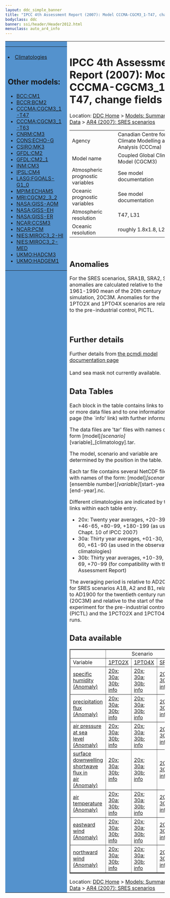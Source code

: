 ```yaml
---
layout: ddc_simple_banner
title: "IPCC 4th Assessment Report (2007): Model CCCMA-CGCM3_1-T47, change fields"
bodyclass: ddc
banner: ssi/header/Header2012.html
menuclass: auto_ar4_info
---
```



<table width="100%" border="0" cellspacing="0" cellpadding="0" style="border-collapse: collapse;">
<tr style="margin:0;padding:0;border:0;">
<td style="margin:0;padding:0;border:0;height:1pt;width:150pt;background:#5492CD;" valign="top" >

<div id="lh-col2" class="auto_ar4_info">
<table class="menumain" bgcolor="#5492CD" cellspacing="0" width="100%" border="0">
<tr><td>

<br/>
<li><a href="model-CCCMA-CGCM3_1-T47.html">Climatologies</a></li><br/>

<h2> Other models:</h2>
<ul>
<li><a href="model-BCC-CM1-change.html">BCC:CM1</a></li>
<li><a href="model-BCCR-BCM2-change.html">BCCR:BCM2</a></li>
<li><a href="model-CCCMA-CGCM3_1-T47-change.html">CCCMA:CGCM3_1-T47</a></li>
<li><a href="model-CCCMA-CGCM3_1-T63-change.html">CCCMA:CGCM3_1-T63</a></li>
<li><a href="model-CNRM-CM3-change.html">CNRM:CM3</a></li>
<li><a href="model-CONS-ECHO-G-change.html">CONS:ECHO-G</a></li>
<li><a href="model-CSIRO-MK3-change.html">CSIRO:MK3</a></li>
<li><a href="model-GFDL-CM2-change.html">GFDL:CM2</a></li>
<li><a href="model-GFDL-CM2_1-change.html">GFDL:CM2_1</a></li>
<li><a href="model-INM-CM3-change.html">INM:CM3</a></li>
<li><a href="model-IPSL-CM4-change.html">IPSL:CM4</a></li>
<li><a href="model-LASG-FGOALS-G1_0-change.html">LASG:FGOALS-G1_0</a></li>
<li><a href="model-MPIM-ECHAM5-change.html">MPIM:ECHAM5</a></li>
<li><a href="model-MRI-CGCM2_3_2-change.html">MRI:CGCM2_3_2</a></li>
<li><a href="model-NASA-GISS-AOM-change.html">NASA:GISS-AOM</a></li>
<li><a href="model-NASA-GISS-EH-change.html">NASA:GISS-EH</a></li>
<li><a href="model-NASA-GISS-ER-change.html">NASA:GISS-ER</a></li>
<li><a href="model-NCAR-CCSM3-change.html">NCAR:CCSM3</a></li>
<li><a href="model-NCAR-PCM-change.html">NCAR:PCM</a></li>
<li><a href="model-NIES-MIROC3_2-HI-change.html">NIES:MIROC3_2-HI</a></li>
<li><a href="model-NIES-MIROC3_2-MED-change.html">NIES:MIROC3_2-MED</a></li>
<li><a href="model-UKMO-HADCM3-change.html">UKMO:HADCM3</a></li>
<li><a href="model-UKMO-HADGEM1-change.html">UKMO:HADGEM1</a></li>
</ul>

</td></tr> 
<!--#include virtual="/ssi12/logos/badc.html" -->
</table>
</div>
</td>
<td><h1>IPCC 4th Assessment Report (2007): Model CCCMA-CGCM3_1-T47, change fields</h1>

<!-- Breadcrumb1 -->
<div id="breadcrumb1" align="left">
Location: <a href="/index.html">DDC Home</a> > <a href="/sim/gcm_clim/">Models: Summary Data</a>
> <a href="/sim/gcm_clim/SRES_AR4/index.html">AR4 (2007): SRES scenarios</a>
</div>
<!-- End of Breadcrumb1 --><table class="meta-data-table">
<tr>
     <td class="meta-table-col1">Agency</td><td>  Canadian Centre for Climate Modelling and Analysis (CCCma)</td>
</tr>
<tr>
     <td class="meta-table-col1">Model name</td><td> Coupled Global Climate Model (CGCM3)</td>
</tr>
<tr>
     <td class="meta-table-col1">Atmospheric prognostic variables</td><td> See model documentation</td>
</tr>
<tr>
     <td class="meta-table-col1">Oceanic prognostic variables</td><td> See model documentation</td>
</tr>
<tr>
     <td class="meta-table-col1">Atmospheric resolution</td><td> T47, L31</td>
</tr>
<tr>
     <td class="meta-table-col1">Oceanic resolution</td><td> roughly 1.8x1.8, L29</td>
</tr>
</table>
<br/>

<h2>Anomalies</h2>

For the SRES scenarios, SRA1B, SRA2, SRB1, anomalies are calculated relative to
the 1961-1990 mean of the 20th century simulation, 20C3M. Anomalies for the
1PTO2X and 1PTO4X scenarios are relative to the pre-industrial control, PICTL.

<br/>
<h2>Further details</h2>
    Further details from <a href="http://www-pcmdi.llnl.gov/ipcc/model_documentation/ipcc_model_documentation.php">
          the pcmdi model documentation page</a>
<br/>
<br/>Land sea mask not currently available.<br/>
<h2> Data Tables</h2>

Each block in the table contains links to one or more data files and
to one information page (the `info' link) with further information.
<p/>

The data files are 'tar' files with names of the form
[model]_[scenario]_[variable]_[climatology].tar.
<p/>

The model, scenario and variable are determined by the position in
the table.
<p/>

Each tar file contains several NetCDF files with names of the form:
[model]_[scenario]_[ensemble number]_[variable]_[start-year]-[end-year].nc.
<p/>

Different climatologies are indicated by the links within each table entry.
<ul>
<li>20x: Twenty year averages, +20-39, +46-65, +80-99, +180-199 (as used in Chapt. 10 of IPCC 2007)</li>
<li>30a: Thirty year averages, +01-30, +31-60, +61-90 (as used in the observational climatologies)</li>
<li>30b: Thirty year averages, +10-39, +40-69, +70-99 (for compatibility with the 3rd Assessment Report)</li>
</ul>
The averaging period is relative to AD2000 for SRES scenarios A1B, A2 and B1,
relative to AD1900 for the twentieth century run (20C3M) and relative to the
start of the experiment for the pre-industrial control (PICTL) and the
1PCTO2X and 1PCTO4X runs.
<p/>

<h2>Data available</h2>

<table class="data-table"  border="2">
<tr><td></td>
<td colspan="3" align="center">Scenario</td>
</tr>
<tr><td>Variable</td>
      <td><a href="scenario-1PTO2X-change.html">1PTO2X</a></td>
      <td><a href="scenario-1PTO4X-change.html">1PTO4X</a></td>
      <td><a href="scenario-SRA1B-change.html">SRA1B</a></td>
</tr>
<tr><td class="data-table-col1"><a href="var-specific_humidity-change.html">specific<br/> humidity (Anomaly)</a></td>
      <td class="data-table-item">
      <a href="/cgi-bin/downl/ar4_nc/huss-change/CGMR_1PTO2X_huss-change_oc20x.tar">20x</a>;
      <a href="/cgi-bin/downl/ar4_nc/huss-change/CGMR_1PTO2X_huss-change_oc30a.tar">30a</a>;
      <a href="/cgi-bin/downl/ar4_nc/huss-change/CGMR_1PTO2X_huss-change_oc30b.tar">30b</a>;
      <a href="/ar4/info/CCCMA-CGCM3_1-T47_1PTO2X_huss.html">info</a></td>
      <td class="data-table-item">
      <a href="/cgi-bin/downl/ar4_nc/huss-change/CGMR_1PTO4X_huss-change_oc20x.tar">20x</a>;
      <a href="/cgi-bin/downl/ar4_nc/huss-change/CGMR_1PTO4X_huss-change_oc30a.tar">30a</a>;
      <a href="/cgi-bin/downl/ar4_nc/huss-change/CGMR_1PTO4X_huss-change_oc30b.tar">30b</a>;
      <a href="/ar4/info/CCCMA-CGCM3_1-T47_1PTO4X_huss.html">info</a></td>
      <td class="data-table-item">
      <a href="/cgi-bin/downl/ar4_nc/huss-change/CGMR_SRA1B_huss-change_c20x.tar">20x</a>;
      <a href="/cgi-bin/downl/ar4_nc/huss-change/CGMR_SRA1B_huss-change_c30b.tar">30b</a>;
      <a href="/ar4/info/CCCMA-CGCM3_1-T47_SRA1B_huss.html">info</a></td>
</tr>
<tr><td class="data-table-col1"><a href="var-precipitation_flux-change.html">precipitation<br/> flux (Anomaly)</a></td>
      <td class="data-table-item">
      <a href="/cgi-bin/downl/ar4_nc/pr-change/CGMR_1PTO2X_pr-change_oc20x.tar">20x</a>;
      <a href="/cgi-bin/downl/ar4_nc/pr-change/CGMR_1PTO2X_pr-change_oc30a.tar">30a</a>;
      <a href="/cgi-bin/downl/ar4_nc/pr-change/CGMR_1PTO2X_pr-change_oc30b.tar">30b</a>;
      <a href="/ar4/info/CCCMA-CGCM3_1-T47_1PTO2X_pr.html">info</a></td>
      <td class="data-table-item">
      <a href="/cgi-bin/downl/ar4_nc/pr-change/CGMR_1PTO4X_pr-change_oc20x.tar">20x</a>;
      <a href="/cgi-bin/downl/ar4_nc/pr-change/CGMR_1PTO4X_pr-change_oc30a.tar">30a</a>;
      <a href="/cgi-bin/downl/ar4_nc/pr-change/CGMR_1PTO4X_pr-change_oc30b.tar">30b</a>;
      <a href="/ar4/info/CCCMA-CGCM3_1-T47_1PTO4X_pr.html">info</a></td>
      <td class="data-table-item">
      <a href="/cgi-bin/downl/ar4_nc/pr-change/CGMR_SRA1B_pr-change_c20x.tar">20x</a>;
      <a href="/cgi-bin/downl/ar4_nc/pr-change/CGMR_SRA1B_pr-change_c30b.tar">30b</a>;
      <a href="/ar4/info/CCCMA-CGCM3_1-T47_SRA1B_pr.html">info</a></td>
</tr>
<tr><td class="data-table-col1"><a href="var-air_pressure_at_sea_level-change.html">air pressure at sea<br/> level (Anomaly)</a></td>
      <td class="data-table-item">
      <a href="/cgi-bin/downl/ar4_nc/psl-change/CGMR_1PTO2X_psl-change_oc20x.tar">20x</a>;
      <a href="/cgi-bin/downl/ar4_nc/psl-change/CGMR_1PTO2X_psl-change_oc30a.tar">30a</a>;
      <a href="/cgi-bin/downl/ar4_nc/psl-change/CGMR_1PTO2X_psl-change_oc30b.tar">30b</a>;
      <a href="/ar4/info/CCCMA-CGCM3_1-T47_1PTO2X_psl.html">info</a></td>
      <td class="data-table-item">
      <a href="/cgi-bin/downl/ar4_nc/psl-change/CGMR_1PTO4X_psl-change_oc20x.tar">20x</a>;
      <a href="/cgi-bin/downl/ar4_nc/psl-change/CGMR_1PTO4X_psl-change_oc30a.tar">30a</a>;
      <a href="/cgi-bin/downl/ar4_nc/psl-change/CGMR_1PTO4X_psl-change_oc30b.tar">30b</a>;
      <a href="/ar4/info/CCCMA-CGCM3_1-T47_1PTO4X_psl.html">info</a></td>
      <td class="data-table-item">
      <a href="/cgi-bin/downl/ar4_nc/psl-change/CGMR_SRA1B_psl-change_c20x.tar">20x</a>;
      <a href="/cgi-bin/downl/ar4_nc/psl-change/CGMR_SRA1B_psl-change_c30b.tar">30b</a>;
      <a href="/ar4/info/CCCMA-CGCM3_1-T47_SRA1B_psl.html">info</a></td>
</tr>
<tr><td class="data-table-col1"><a href="var-surface_downwelling_shortwave_flux_in_air-change.html">surface downwelling<br/> shortwave flux in<br/> air (Anomaly)</a></td>
      <td class="data-table-item">
      <a href="/cgi-bin/downl/ar4_nc/rsds-change/CGMR_1PTO2X_rsds-change_oc20x.tar">20x</a>;
      <a href="/cgi-bin/downl/ar4_nc/rsds-change/CGMR_1PTO2X_rsds-change_oc30a.tar">30a</a>;
      <a href="/cgi-bin/downl/ar4_nc/rsds-change/CGMR_1PTO2X_rsds-change_oc30b.tar">30b</a>;
      <a href="/ar4/info/CCCMA-CGCM3_1-T47_1PTO2X_rsds.html">info</a></td>
      <td class="data-table-item">
      <a href="/cgi-bin/downl/ar4_nc/rsds-change/CGMR_1PTO4X_rsds-change_oc20x.tar">20x</a>;
      <a href="/cgi-bin/downl/ar4_nc/rsds-change/CGMR_1PTO4X_rsds-change_oc30a.tar">30a</a>;
      <a href="/cgi-bin/downl/ar4_nc/rsds-change/CGMR_1PTO4X_rsds-change_oc30b.tar">30b</a>;
      <a href="/ar4/info/CCCMA-CGCM3_1-T47_1PTO4X_rsds.html">info</a></td>
      <td class="data-table-item">
      <a href="/cgi-bin/downl/ar4_nc/rsds-change/CGMR_SRA1B_rsds-change_c20x.tar">20x</a>;
      <a href="/cgi-bin/downl/ar4_nc/rsds-change/CGMR_SRA1B_rsds-change_c30b.tar">30b</a>;
      <a href="/ar4/info/CCCMA-CGCM3_1-T47_SRA1B_rsds.html">info</a></td>
</tr>
<tr><td class="data-table-col1"><a href="var-air_temperature-change.html">air<br/> temperature (Anomaly)</a></td>
      <td class="data-table-item">
      <a href="/cgi-bin/downl/ar4_nc/tas-change/CGMR_1PTO2X_tas-change_oc20x.tar">20x</a>;
      <a href="/cgi-bin/downl/ar4_nc/tas-change/CGMR_1PTO2X_tas-change_oc30a.tar">30a</a>;
      <a href="/cgi-bin/downl/ar4_nc/tas-change/CGMR_1PTO2X_tas-change_oc30b.tar">30b</a>;
      <a href="/ar4/info/CCCMA-CGCM3_1-T47_1PTO2X_tas.html">info</a></td>
      <td class="data-table-item">
      <a href="/cgi-bin/downl/ar4_nc/tas-change/CGMR_1PTO4X_tas-change_oc20x.tar">20x</a>;
      <a href="/cgi-bin/downl/ar4_nc/tas-change/CGMR_1PTO4X_tas-change_oc30a.tar">30a</a>;
      <a href="/cgi-bin/downl/ar4_nc/tas-change/CGMR_1PTO4X_tas-change_oc30b.tar">30b</a>;
      <a href="/ar4/info/CCCMA-CGCM3_1-T47_1PTO4X_tas.html">info</a></td>
      <td class="data-table-item">
      <a href="/cgi-bin/downl/ar4_nc/tas-change/CGMR_SRA1B_tas-change_c20x.tar">20x</a>;
      <a href="/cgi-bin/downl/ar4_nc/tas-change/CGMR_SRA1B_tas-change_c30b.tar">30b</a>;
      <a href="/ar4/info/CCCMA-CGCM3_1-T47_SRA1B_tas.html">info</a></td>
</tr>
<tr><td class="data-table-col1"><a href="var-eastward_wind-change.html">eastward wind (Anomaly)</a></td>
      <td class="data-table-item">
      <a href="/cgi-bin/downl/ar4_nc/uas-change/CGMR_1PTO2X_uas-change_oc20x.tar">20x</a>;
      <a href="/cgi-bin/downl/ar4_nc/uas-change/CGMR_1PTO2X_uas-change_oc30a.tar">30a</a>;
      <a href="/cgi-bin/downl/ar4_nc/uas-change/CGMR_1PTO2X_uas-change_oc30b.tar">30b</a>;
      <a href="/ar4/info/CCCMA-CGCM3_1-T47_1PTO2X_uas.html">info</a></td>
      <td class="data-table-item">
      <a href="/cgi-bin/downl/ar4_nc/uas-change/CGMR_1PTO4X_uas-change_oc20x.tar">20x</a>;
      <a href="/cgi-bin/downl/ar4_nc/uas-change/CGMR_1PTO4X_uas-change_oc30a.tar">30a</a>;
      <a href="/cgi-bin/downl/ar4_nc/uas-change/CGMR_1PTO4X_uas-change_oc30b.tar">30b</a>;
      <a href="/ar4/info/CCCMA-CGCM3_1-T47_1PTO4X_uas.html">info</a></td>
      <td class="data-table-item">
      <a href="/cgi-bin/downl/ar4_nc/uas-change/CGMR_SRA1B_uas-change_c20x.tar">20x</a>;
      <a href="/cgi-bin/downl/ar4_nc/uas-change/CGMR_SRA1B_uas-change_c30b.tar">30b</a>;
      <a href="/ar4/info/CCCMA-CGCM3_1-T47_SRA1B_uas.html">info</a></td>
</tr>
<tr><td class="data-table-col1"><a href="var-northward_wind-change.html">northward wind (Anomaly)</a></td>
      <td class="data-table-item">
      <a href="/cgi-bin/downl/ar4_nc/vas-change/CGMR_1PTO2X_vas-change_oc20x.tar">20x</a>;
      <a href="/cgi-bin/downl/ar4_nc/vas-change/CGMR_1PTO2X_vas-change_oc30a.tar">30a</a>;
      <a href="/cgi-bin/downl/ar4_nc/vas-change/CGMR_1PTO2X_vas-change_oc30b.tar">30b</a>;
      <a href="/ar4/info/CCCMA-CGCM3_1-T47_1PTO2X_vas.html">info</a></td>
      <td class="data-table-item">
      <a href="/cgi-bin/downl/ar4_nc/vas-change/CGMR_1PTO4X_vas-change_oc20x.tar">20x</a>;
      <a href="/cgi-bin/downl/ar4_nc/vas-change/CGMR_1PTO4X_vas-change_oc30a.tar">30a</a>;
      <a href="/cgi-bin/downl/ar4_nc/vas-change/CGMR_1PTO4X_vas-change_oc30b.tar">30b</a>;
      <a href="/ar4/info/CCCMA-CGCM3_1-T47_1PTO4X_vas.html">info</a></td>
      <td class="data-table-item">
      <a href="/cgi-bin/downl/ar4_nc/vas-change/CGMR_SRA1B_vas-change_c20x.tar">20x</a>;
      <a href="/cgi-bin/downl/ar4_nc/vas-change/CGMR_SRA1B_vas-change_c30b.tar">30b</a>;
      <a href="/ar4/info/CCCMA-CGCM3_1-T47_SRA1B_vas.html">info</a></td>
</tr>
</table>
</div>
<!-- Breadcrumb2 -->
<div id="breadcrumb2" align="left">
Location: <a href="/index.html">DDC Home</a> > <a href="/sim/gcm_clim/">Models: Summary Data</a>
> <a href="/sim/gcm_clim/SRES_AR4/index.html">AR4 (2007): SRES scenarios</a>
</div>
<!-- End of Breadcrumb2 --></td></tr></table>
